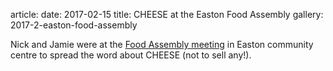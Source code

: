 article:
date: 2017-02-15
title: CHEESE at the Easton Food Assembly
gallery: 2017-2-easton-food-assembly

Nick and Jamie were at the [Food Assembly
meeting](https://thefoodassembly.com/en/assemblies/7501) in Easton community
centre to spread the word about CHEESE (not to sell any!).

